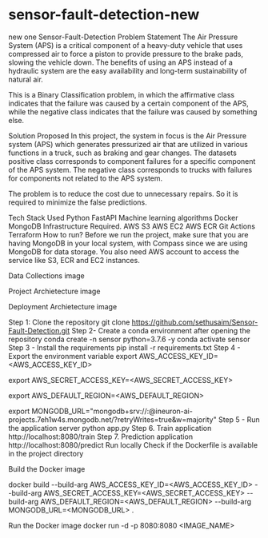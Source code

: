 # sensor-fault-detection-new
new one 
Sensor-Fault-Detection
Problem Statement
The Air Pressure System (APS) is a critical component of a heavy-duty vehicle that uses compressed air to force a piston to provide pressure to the brake pads, slowing the vehicle down. The benefits of using an APS instead of a hydraulic system are the easy availability and long-term sustainability of natural air.

This is a Binary Classification problem, in which the affirmative class indicates that the failure was caused by a certain component of the APS, while the negative class indicates that the failure was caused by something else.

Solution Proposed
In this project, the system in focus is the Air Pressure system (APS) which generates pressurized air that are utilized in various functions in a truck, such as braking and gear changes. The datasets positive class corresponds to component failures for a specific component of the APS system. The negative class corresponds to trucks with failures for components not related to the APS system.

The problem is to reduce the cost due to unnecessary repairs. So it is required to minimize the false predictions.

Tech Stack Used
Python
FastAPI
Machine learning algorithms
Docker
MongoDB
Infrastructure Required.
AWS S3
AWS EC2
AWS ECR
Git Actions
Terraform
How to run?
Before we run the project, make sure that you are having MongoDB in your local system, with Compass since we are using MongoDB for data storage. You also need AWS account to access the service like S3, ECR and EC2 instances.

Data Collections
image

Project Archietecture
image

Deployment Archietecture
image

Step 1: Clone the repository
git clone https://github.com/sethusaim/Sensor-Fault-Detection.git
Step 2- Create a conda environment after opening the repository
conda create -n sensor python=3.7.6 -y
conda activate sensor
Step 3 - Install the requirements
pip install -r requirements.txt
Step 4 - Export the environment variable
export AWS_ACCESS_KEY_ID=<AWS_ACCESS_KEY_ID>

export AWS_SECRET_ACCESS_KEY=<AWS_SECRET_ACCESS_KEY>

export AWS_DEFAULT_REGION=<AWS_DEFAULT_REGION>

export MONGODB_URL="mongodb+srv://<username>:<password>@ineuron-ai-projects.7eh1w4s.mongodb.net/?retryWrites=true&w=majority"
Step 5 - Run the application server
python app.py
Step 6. Train application
http://localhost:8080/train
Step 7. Prediction application
http://localhost:8080/predict
Run locally
Check if the Dockerfile is available in the project directory

Build the Docker image

docker build --build-arg AWS_ACCESS_KEY_ID=<AWS_ACCESS_KEY_ID> --build-arg AWS_SECRET_ACCESS_KEY=<AWS_SECRET_ACCESS_KEY> --build-arg AWS_DEFAULT_REGION=<AWS_DEFAULT_REGION> --build-arg MONGODB_URL=<MONGODB_URL> . 

Run the Docker image
docker run -d -p 8080:8080 <IMAGE_NAME>
